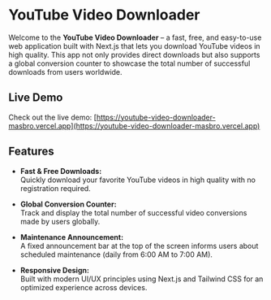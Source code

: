 # YouTube Video Downloader

Welcome to the **YouTube Video Downloader** – a fast, free, and easy-to-use web application built with Next.js that lets you download YouTube videos in high quality. This app not only provides direct downloads but also supports a global conversion counter to showcase the total number of successful downloads from users worldwide.

## Live Demo

Check out the live demo: [https://youtube-video-downloader-masbro.vercel.app](https://youtube-video-downloader-masbro.vercel.app)

## Features

- **Fast & Free Downloads:**  
  Quickly download your favorite YouTube videos in high quality with no registration required.

- **Global Conversion Counter:**  
  Track and display the total number of successful video conversions made by users globally.

- **Maintenance Announcement:**  
  A fixed announcement bar at the top of the screen informs users about scheduled maintenance (daily from 6:00 AM to 7:00 AM).

- **Responsive Design:**  
  Built with modern UI/UX principles using Next.js and Tailwind CSS for an optimized experience across devices.
